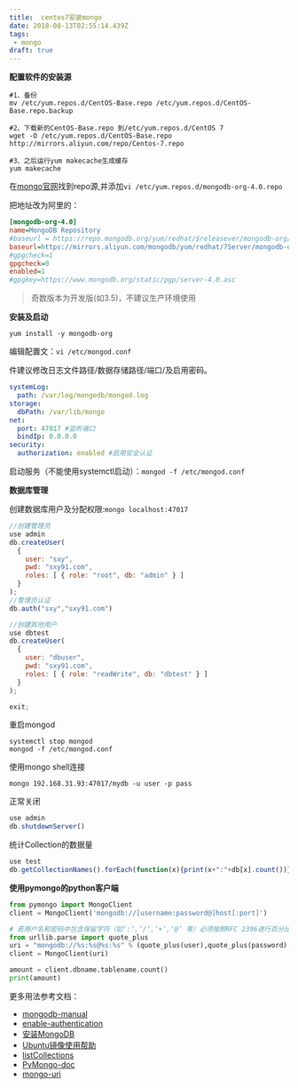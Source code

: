```yaml
---
title:  centos7安装mongo
date: 2018-08-13T02:55:14.439Z
tags: 
 - mongo
draft: true
---
```


**配置软件的安装源**


```shell
#1、备份
mv /etc/yum.repos.d/CentOS-Base.repo /etc/yum.repos.d/CentOS-Base.repo.backup

#2、下载新的CentOS-Base.repo 到/etc/yum.repos.d/CentOS 7
wget -O /etc/yum.repos.d/CentOS-Base.repo http://mirrors.aliyun.com/repo/Centos-7.repo

#3、之后运行yum makecache生成缓存
yum makecache
```

在[mongo官网](https://docs.mongodb.com/manual/tutorial/install-mongodb-on-red-hat/)找到repo源,并添加`vi /etc/yum.repos.d/mongodb-org-4.0.repo`

把地址改为阿里的：
```ini
[mongodb-org-4.0]
name=MongoDB Repository
#baseurl = https://repo.mongodb.org/yum/redhat/$releasever/mongodb-org/4.0/x86_64/ 
baseurl=https://mirrors.aliyun.com/mongodb/yum/redhat/7Server/mongodb-org/4.0/x86_64/
#gpgcheck=1
gpgcheck=0
enabled=1
#gpgkey=https://www.mongodb.org/static/pgp/server-4.0.asc
```
> 奇数版本为开发版(如3.5)，不建议生产环境使用

**安装及启动**  
```
yum install -y mongodb-org
```
编辑配置文：`vi /etc/mongod.conf` 

件建议修改日志文件路径/数据存储路径/端口/及启用密码。
 
```yaml
systemLog:
  path: /var/log/mongodb/mongod.log
storage:
  dbPath: /var/lib/mongo 
net:
  port: 47017 #监听端口
  bindIp: 0.0.0.0
security:
  authorization: enabled #启用安全认证
```

启动服务（不能使用systemctl启动）：`mongod -f /etc/mongod.conf`

**数据库管理**

创建数据库用户及分配权限:`mongo localhost:47017`  
```javascript
//创建管理员
use admin
db.createUser(
  {
    user: "sxy",
    pwd: "sxy91.com",
    roles: [ { role: "root", db: "admin" } ]
  }
);
//管理员认证
db.auth("sxy","sxy91.com")

//创建其他用户
use dbtest
db.createUser(
  {
    user: "dbuser",
    pwd: "sxy91.com",
    roles: [ { role: "readWrite", db: "dbtest" } ]
  }
);

exit;
```

重启mongod
```shell
systemctl stop mongod
mongod -f /etc/mongod.conf
```

使用mongo shell连接
```shell
mongo 192.168.31.93:47017/mydb -u user -p pass
```

正常关闭
```javascript
use admin
db.shutdownServer()
```

统计Collection的数据量  
```javascript
use test
db.getCollectionNames().forEach(function(x){print(x+":"+db[x].count())})
```

**使用pymongo的python客户端**
```python
from pymongo import MongoClient
client = MongoClient('mongodb://[username:password@]host[:port]')

# 若用户名和密码中包含保留字符（如‘:’,‘/’,‘+’,‘@’ 等）必须按照RFC 2396进行百分比编码：
from urllib.parse import quote_plus
uri = "mongodb://%s:%s@%s:%s" % (quote_plus(user),quote_plus(password),host,port)
client = MongoClient(uri)

amount = client.dbname.tablename.count()
print(amount)

```


更多用法参考文档：

- [mongodb-manual](https://docs.mongodb.com/manual/tutorial/install-mongodb-on-red-hat/)
- [enable-authentication](https://docs.mongodb.com/manual/tutorial/enable-authentication/)
- [安装MongoDB](http://blog.csdn.net/liaoyundababe/article/details/71303039)
- [Ubuntu镜像使用帮助](https://mirror.tuna.tsinghua.edu.cn/help/mongodb/)
- [listCollections](https://stackoverflow.com/questions/8866041/how-to-list-all-collections-in-the-mongo-shell)
- [PyMongo-doc](https://api.mongodb.com/python/current/tutorial.html)
- [mongo-uri](https://docs.mongodb.com/manual/reference/connection-string/)
